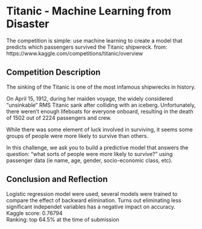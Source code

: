 <h1>Titanic - Machine Learning from Disaster</h1>
The competition is simple: use machine learning to create a model that predicts which passengers survived the Titanic shipwreck.
from: https://www.kaggle.com/competitions/titanic/overview

<h2> Competition Description</h2>
The sinking of the Titanic is one of the most infamous shipwrecks in history.

On April 15, 1912, during her maiden voyage, the widely considered “unsinkable” RMS Titanic sank after colliding with an iceberg. Unfortunately, there weren’t enough lifeboats for everyone onboard, resulting in the death of 1502 out of 2224 passengers and crew.

While there was some element of luck involved in surviving, it seems some groups of people were more likely to survive than others.

In this challenge, we ask you to build a predictive model that answers the question: “what sorts of people were more likely to survive?” using passenger data (ie name, age, gender, socio-economic class, etc).

<h2> Conclusion and Reflection </h2>
Logistic regression model were used, several models were trained to compare the effect of backward elimination. Turns out eliminating less significant independet variables has a negative impact on accuracy. <br>
Kaggle score: 0.76794<br>
Ranking: top 64.5% at the time of submission<br>
